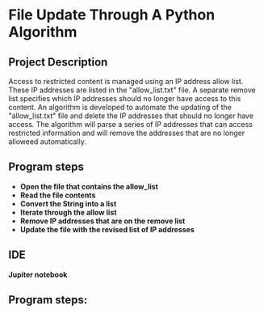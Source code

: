 <h1>File Update Through A Python Algorithm</h1>

<h2> Project Description</h2>
Access to restricted content is managed using an IP address allow list. These IP addresses are listed in the "allow_list.txt" file. A separate remove list specifies which IP addresses should no longer have access 
to this content. An algorithm is developed to automate the updating of the "allow_list.txt" file and delete the IP addresses that should no longer have access. The algorithm will parse a series of IP addresses that can access restricted information and will remove the addresses that are no longer alloweed automatically.
<br />


<h2>Program steps </h2>

- <b>Open the file that contains the allow_list</b> 
- <b>Read the file contents</b>
- <b>Convert the String into a list</b> 
- <b>Iterate through the allow list</b>
- <b>Remove IP addresses that are on the remove list</b>
- <b>Update the file with the revised list of IP addresses</b> 


<h2>IDE </h2>

<b>Jupiter notebook </b> 

<h2>Program steps:</h2>

<p>
  


<!--
 ```diff
- text in red
+ text in green
! text in orange
# text in gray
@@ text in purple (and bold)@@
```
--!>
